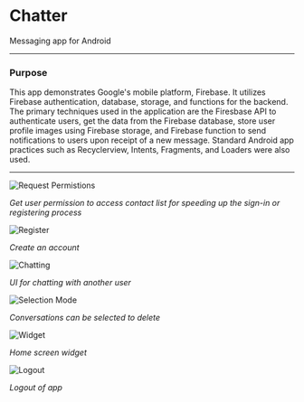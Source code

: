 # Chatter

Messaging app for Android

<hr>

### Purpose

This app demonstrates Google's mobile platform, Firebase. It utilizes Firebase authentication, database, storage, and functions for the backend.
The primary techniques used in the application are the Firesbase API to authenticate users, get the data from the Firebase database, store user profile images using Firebase storage, and Firebase function to send notifications to users upon receipt of a new message.
Standard Android app practices such as Recyclerview, Intents, Fragments, and Loaders were also used.

<hr>

![Request Permistions](https://dcalabrese22.github.io/images/chatter-request-contacts.png)

*Get user permission to access contact list for speeding up the sign-in or registering process*

![Register](https://dcalabrese22.github.io/images/chatter-register.png)

*Create an account*

![Chatting](https://dcalabrese22.github.io/images/chatter-message.png)

*UI for chatting with another user*

![Selection Mode](https://dcalabrese22.github.io/images/chatter-select-mode.png)

*Conversations can be selected to delete*

![Widget](https://dcalabrese22.github.io/images/chatter-widget.png)

*Home screen widget*

![Logout](https://dcalabrese22.github.io/images/chatter-logout.png)

*Logout of app*

